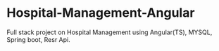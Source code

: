 # Hospital-Management-Angular
Full stack project on Hospital Management using Angular(TS), MYSQL, Spring boot, Resr Api.
